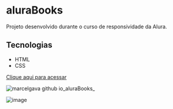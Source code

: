 # aluraBooks
Projeto desenvolvido durante o curso de responsividade da Alura.

## Tecnologias

- HTML
- CSS

[Clique aqui para acessar](https://marcelgava.github.io/aluraBooks/)

![marcelgava github io_aluraBooks_](https://user-images.githubusercontent.com/85567142/191523603-8012bc90-638b-4ab8-a0e0-cd2496a1a219.png)


![image](https://user-images.githubusercontent.com/85567142/191524434-575b3202-03fd-4ffc-9eec-1f3009c76f72.png)
